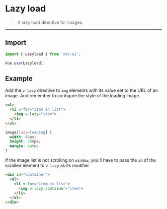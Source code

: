 # Lazy load

> A lazy load directive for images.

-------------

## Import

```javascript
import { Lazyload } from 'xdc-ui';

Vue.use(Lazyload);
```

## Example

Add the `v-lazy` directive to `img` elements with its value set to the URL of an image. And remember to configure the style of the loading image.

```html
<ul>
  <li v-for="item in list">
    <img v-lazy="item">
  </li>
</ul>
```

```css
image[lazy=loading] {
  width: 40px;
  height: 300px;
  margin: auto;
}
```

If the image list is not scrolling on `window`, you'll have to pass the `id` of the scrolled element to `v-lazy` as its modifier

```html
<div id="container">
  <ul>
    <li v-for="item in list">
      <img v-lazy.container="item">
    </li>
  </ul>
</div>
```
